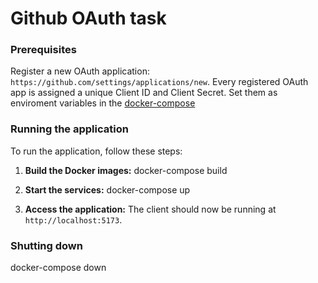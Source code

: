 # Github OAuth task

### Prerequisites

Register a new OAuth application: `https://github.com/settings/applications/new`.
Every registered OAuth app is assigned a unique Client ID and Client Secret.
Set them as enviroment variables in the [docker-compose](docker-compose.yml)

### Running the application

To run the application, follow these steps:

1. **Build the Docker images:**
docker-compose build

2. **Start the services:**
docker-compose up

3. **Access the application:**
The client should now be running at `http://localhost:5173`.

### Shutting down

docker-compose down
